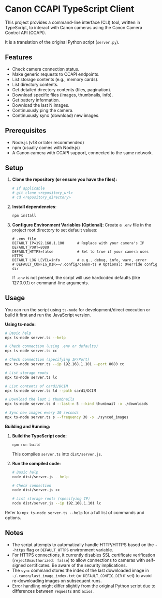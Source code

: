 # Canon CCAPI TypeScript Client

This project provides a command-line interface (CLI) tool, written in TypeScript, to interact with Canon cameras using the Canon Camera Control API (CCAPI).

It is a translation of the original Python script (`server.py`).

## Features

*   Check camera connection status.
*   Make generic requests to CCAPI endpoints.
*   List storage contents (e.g., memory cards).
*   List directory contents.
*   Get detailed directory contents (files, pagination).
*   Download specific files (images, thumbnails, info).
*   Get battery information.
*   Download the last N images.
*   Continuously ping the camera.
*   Continuously sync (download) new images.

## Prerequisites

*   Node.js (v18 or later recommended)
*   npm (usually comes with Node.js)
*   A Canon camera with CCAPI support, connected to the same network.

## Setup

1.  **Clone the repository (or ensure you have the files):**
    ```bash
    # If applicable
    # git clone <repository_url>
    # cd <repository_directory>
    ```

2.  **Install dependencies:**
    ```bash
    npm install
    ```

3.  **Configure Environment Variables (Optional):**
    Create a `.env` file in the project root directory to set default values:
    ```dotenv
    # .env file
    DEFAULT_IP=192.168.1.100      # Replace with your camera's IP
    DEFAULT_PORT=8080
    DEFAULT_HTTPS=false           # Set to true if your camera uses HTTPS
    DEFAULT_LOG_LEVEL=info        # e.g., debug, info, warn, error
    # DEFAULT_CONFIG_DIR=~/.config/canon-ts # Optional: Override config dir
    ```
    If `.env` is not present, the script will use hardcoded defaults (like 127.0.0.1) or command-line arguments.

## Usage

You can run the script using `ts-node` for development/direct execution or build it first and run the JavaScript version.

**Using ts-node:**

```bash
# Basic help
npx ts-node server.ts --help

# Check connection (using .env or defaults)
npx ts-node server.ts cc

# Check connection (specifying IP/Port)
npx ts-node server.ts --ip 192.168.1.101 --port 8080 cc

# List storage roots
npx ts-node server.ts lc

# List contents of card1/DCIM
npx ts-node server.ts ld --path card1/DCIM

# Download the last 5 thumbnails
npx ts-node server.ts d --last-n 5 --kind thumbnail -o ./downloads

# Sync new images every 30 seconds
npx ts-node server.ts s --frequency 30 -o ./synced_images
```

**Building and Running:**

1.  **Build the TypeScript code:**
    ```bash
    npm run build
    ```
    This compiles `server.ts` into `dist/server.js`.

2.  **Run the compiled code:**
    ```bash
    # Basic help
    node dist/server.js --help

    # Check connection
    node dist/server.js cc

    # List storage roots (specifying IP)
    node dist/server.js --ip 192.168.1.101 lc
    ```

Refer to `npx ts-node server.ts --help` for a full list of commands and options.

## Notes

*   The script attempts to automatically handle HTTP/HTTPS based on the `--https` flag or `DEFAULT_HTTPS` environment variable.
*   For HTTPS connections, it currently disables SSL certificate verification (`rejectUnauthorized: false`) to allow connections to cameras with self-signed certificates. Be aware of the security implications.
*   The `sync` command stores the index of the last downloaded image in `~/.canon/last_image_index.txt` (or `DEFAULT_CONFIG_DIR` if set) to avoid re-downloading images on subsequent runs.
*   Error handling might differ slightly from the original Python script due to differences between `requests` and `axios`. 